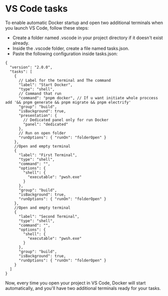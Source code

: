 # VS Code tasks

To enable automatic Docker startup and open two additional terminals when you launch VS Code, follow these steps:

- Create a folder named .vscode in your project directory if it doesn't exist already.
- Inside the .vscode folder, create a file named tasks.json.
- Paste the following configuration inside tasks.json:

```
{
  "version": "2.0.0",
  "tasks": [
    {
      // Label for the terminal and The command
      "label": "Start Docker",
      "type": "shell",
      // Command that run
      "command": "pnpm docker", // If u want initiate whole proccess add '&& pnpm generate && pnpm migrate && pnpm electrify'
      "group": "build",
      "isBackground": true,
      "presentation": {
        // Dedicated panel only for run Docker
        "panel": "dedicated"
      },
      // Run on open folder
      "runOptions": { "runOn": "folderOpen" }
    },
    //Open and empty terminal
    {
      "label": "First Terminal",
      "type": "shell",
      "command": "",
      "options": {
        "shell": {
          "executable": "pwsh.exe"
        }
      },
      "group": "build",
      "isBackground": true,
      "runOptions": { "runOn": "folderOpen" }
    },
    //Open and empty terminal
    {
      "label": "Second Terminal",
      "type": "shell",
      "command": "",
      "options": {
        "shell": {
          "executable": "pwsh.exe"
        }
      },
      "group": "build",
      "isBackground": true,
      "runOptions": { "runOn": "folderOpen" }
    }
  ]
}
```
Now, every time you open your project in VS Code, Docker will start automatically, and you'll have two additional terminals ready for your tasks.